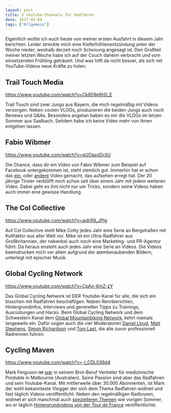 ```yaml
---
layout: post
title: 5 YouTube-Channels für Radfahrer
date: 2017-03-04
tags: ["Allgemein"]
---
```


Eigentlich wollte ich euch heute von meiner ersten Ausfahrt in diesem Jahr berichten. Leider streckte mich eine Kieferhöhlenentzündung unter der Woche nieder, weshalb derzeit noch Schonung angesagt ist. Den Großteil meiner letzten Woche habe ich auf der Couch daheim verbracht und vom einsetzenden Frühling geträumt. Und was hilft da nicht besser, als sich mit YouTube-Videos neue Kräfte zu holen.

<!--more-->

## Trail Touch Media

https://www.youtube.com/watch?v=Ck859e8hD_E

Trail Touch sind zwei Jungs aus Bayern, die mich regelmäßig mit Videos versorgen. Neben coolen VLOGs, produzieren die beiden Jungs auch noch Reviews und Q&As. Besonders angetan haben es mir die VLOGs im letzen Sommer aus Saalbach. Seitdem habe ich keine Video mehr von ihnen entgehen lassen.

## Fabio Wibmer

https://www.youtube.com/watch?v=qUOasoDcIiU

Die Chance, dass dir ein Video von Fabio Wibmer zum Beispiel auf Facebook untergekommen ist, steht ziemlich gut. Immerhin hat er schon das [ein](https://www.youtube.com/watch?v=dLRBNjUJlH0&t=103s), oder [andere](https://www.youtube.com/watch?v=CDitcUyZ6Ws) Video gemacht, das aufsehen erregt hat. Der 20 jährige Tiroler verblüfft mich schon seit über einem Jahr mit jedem weiteren Video. Dabei geht es ihm nicht nur um Tricks, sondern seine Videos haben auch immer eine gewisse Handlung.

## The Col Collective

https://www.youtube.com/watch?v=aidrR9_JPlg

Auf Col Collective stellt Mike Cotty jedes Jahr eine Serie an Bergstraßen mit Kultfaktor aus aller Welt vor. Mike ist ein Ultra-Radfahrer aus Großbritannien, der nebenbei auch noch eine Marketing- und PR-Agentur führt. Da heraus ensteht auch jedes Jahr eine Serie an Videos. Die Videos beeindrucken mich vor allem aufgrund der atemberaubenden Bildern, unterlegt mit epischer Musik.

## Global Cycling Network

https://www.youtube.com/watch?v=CpAo-6mZ-zY

Das Global Cycling Network ist DER Youtube-Kanal für alle, die sich ein bisschen mit Radfahren beschäftigen. Neben Rennberichten, Hintergrundinfos, Interviews und generellen Tipps zu Trainings, Ausrüstungen und Hacks. Beim Global
Cycling Network und dem Schwestern Kanal dem [Global Mountainbiking Network](https://www.youtube.com/user/globalmtb), kehrt niemals langeweile ein. Dafür sogen auch die vier Moderatoren [Daniel Lloyd](https://www.globalcyclingnetwork.com/presenters/daniel-lloyd), [Matt Stephens](https://www.globalcyclingnetwork.com/presenters/matt-stephens), [Simon Richardson](https://www.globalcyclingnetwork.com/presenters/simon-richardson) und [Tom Last](https://www.globalcyclingnetwork.com/presenters/tom-last), die alle zuvor professionell Radrennen fuhren.

## Cycling Maven

https://www.youtube.com/watch?v=-l_CDL036d4

Mark Ferguson <del>ist</del> [war](https://www.youtube.com/watch?v=pXX04YFUDK4) in seinem Brot-Beruf Vertreter für medizinische Produkte in Melbourne (Australien). Seine Passion sind aber das Radfahren und sein Youtube-Kanal. Mit mittlerweile über 30.000 Abonnenten, ist Mark der wohl bekannteste Vlogger der sich dem Thema Radfahren widmet und fast täglich Videos veröffentlicht. Neben den regelmäßigen Radtouren, widmet er sich manchmal auch [spezielleren Themen](https://www.youtube.com/watch?v=-qsLYlVWkbQ) wie vorigen Sommer, wo er täglich [Hintergrundvideos von der Tour de France](https://www.youtube.com/playlist?list=PLY2R0svohQsqr237M8L7b5IElNLb0BkZD) veröffentlichte.

&nbsp;